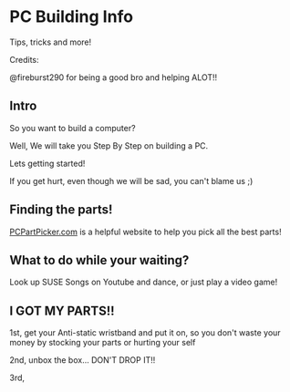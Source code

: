 # PC Building Info
Tips, tricks and more!

Credits: 

@fireburst290 for being a good bro and helping ALOT!!

## Intro

So you want to build a computer?

Well, We will take you Step By Step on building a PC.

Lets getting started!

If you get hurt, even though we will be sad, you can't blame us ;)

## Finding the parts!
[PCPartPicker.com](https://www.pcpartpicker.com/) is a helpful website to help you pick all the best parts!

## What to do while your waiting?
Look up SUSE Songs on Youtube and dance, or just play a video game!

## I GOT MY PARTS!!
1st, get your Anti-static wristband and put it on, so you don't waste your money by stocking your parts or hurting your self

2nd, unbox the box... DON'T DROP IT!!

3rd, 

